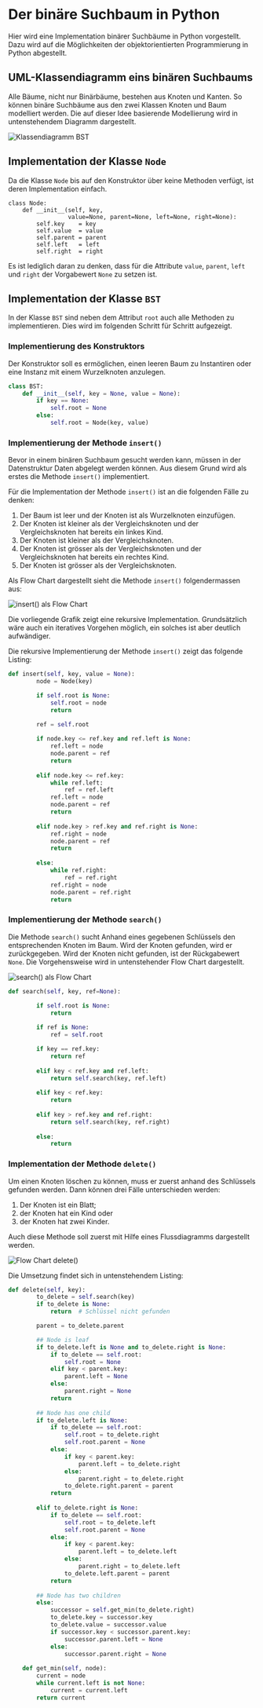 # Der binäre Suchbaum in Python

Hier wird eine Implementation binärer Suchbäume in Python vorgestellt.
Dazu wird auf die Möglichkeiten der objektorientierten Programmierung in
Python abgestellt.

## UML-Klassendiagramm eins binären Suchbaums

Alle Bäume, nicht nur Binärbäume, bestehen aus Knoten und Kanten. So
können binäre Suchbäume aus den zwei Klassen Knoten und Baum modelliert
werden. Die auf dieser Idee basierende Modellierung wird in
untenstehendem Diagramm dargestellt.

![Klassendiagramm BST](./images/bst_klassendiagramm.svg)

## Implementation der Klasse `Node`

Da die Klasse `Node` bis auf den Konstruktor über keine Methoden
verfügt, ist deren Implementation einfach.

```pyhton
class Node:
    def __init__(self, key,
                 value=None, parent=None, left=None, right=None):
        self.key    = key
        self.value  = value
        self.parent = parent
        self.left   = left
        self.right  = right
```

Es ist lediglich daran zu denken, dass für die Attribute `value`,
`parent`, `left` und `right` der Vorgabewert `None` zu setzen ist.

## Implementation der Klasse `BST`

In der Klasse `BST` sind neben dem Attribut `root` auch alle Methoden zu
implementieren. Dies wird im folgenden Schritt für Schritt aufgezeigt.

### Implementierung des Konstruktors

Der Konstruktor soll es ermöglichen, einen leeren Baum zu Instantiren
oder eine Instanz mit einem Wurzelknoten anzulegen.

```python
class BST:
    def __init__(self, key = None, value = None):
        if key == None:
            self.root = None
        else:
            self.root = Node(key, value)
```

### Implementierung der Methode `insert()`

Bevor in einem binären Suchbaum gesucht werden kann, müssen in der
Datenstruktur Daten abgelegt werden können. Aus diesem Grund wird als
erstes die Methode `insert()` implementiert.

Für die Implementation der Methode `insert()` ist an die folgenden Fälle
zu denken:

1. Der Baum ist leer und der Knoten ist als Wurzelknoten einzufügen.
2. Der Knoten ist kleiner als der Vergleichsknoten und der
   Vergleichsknoten hat bereits ein linkes Kind.
3. Der Knoten ist kleiner als der Vergleichsknoten.
4. Der Knoten ist grösser als der Vergleichsknoten und der
   Vergleichsknoten hat bereits ein rechtes Kind.
5. Der Knoten ist grösser als der Vergleichsknoten.

Als Flow Chart dargestellt sieht die Methode `insert()` folgendermassen
aus:

![`insert()` als Flow Chart](./images/insert_flow_chart.svg)

Die vorliegende Grafik zeigt eine rekursive Implementation.
Grundsätzlich wäre auch ein iteratives Vorgehen möglich, ein solches ist
aber deutlich aufwändiger.

Die rekursive Implementierung der Methode `insert()` zeigt das folgende
Listing:

```Python
def insert(self, key, value = None):
        node = Node(key)

        if self.root is None:
            self.root = node
            return
        
        ref = self.root      

        if node.key <= ref.key and ref.left is None:
            ref.left = node
            node.parent = ref
            return
      
        elif node.key <= ref.key:
            while ref.left:
                ref = ref.left
            ref.left = node
            node.parent = ref
            return
        
        elif node.key > ref.key and ref.right is None:
            ref.right = node
            node.parent = ref
            return
        
        else:
            while ref.right:
                ref = ref.right
            ref.right = node
            node.parent = ref.right
            return
```

### Implementierung der Methode `search()`

Die Methode `search()` sucht Anhand eines gegebenen Schlüssels den
entsprechenden Knoten im Baum. Wird der Knoten gefunden, wird er
zurückgegeben. Wird der Knoten nicht gefunden, ist der Rückgabewert
`None`. Die Vorgehensweise wird in untenstehender Flow Chart
dargestellt.

![`search()` als Flow Chart](./images/search_flot_chart.svg)


```Python
def search(self, key, ref=None):

        if self.root is None:
            return
        
        if ref is None:
            ref = self.root

        if key == ref.key:
            return ref
        
        elif key < ref.key and ref.left:
            return self.search(key, ref.left)
        
        elif key < ref.key:
            return
        
        elif key > ref.key and ref.right:
            return self.search(key, ref.right)
        
        else:
            return
```

### Implementation der Methode `delete()`

Um einen Knoten löschen zu können, muss er zuerst anhand des Schlüssels
gefunden werden. Dann können drei Fälle unterschieden werden:

1. Der Knoten ist ein Blatt;
2. der Knoten hat ein Kind oder
3. der Knoten hat zwei Kinder.

Auch diese Methode soll zuerst mit Hilfe eines Flussdiagramms
dargestellt werden.

![Flow Chart `delete()`](./images/delete_flow_chart.svg)

Die Umsetzung findet sich in untenstehendem Listing:

```Python
def delete(self, key):
        to_delete = self.search(key)
        if to_delete is None:
            return  # Schlüssel nicht gefunden

        parent = to_delete.parent

        ## Node is leaf
        if to_delete.left is None and to_delete.right is None:
            if to_delete == self.root:
                self.root = None
            elif key < parent.key:
                parent.left = None
            else:
                parent.right = None
            return
        
        ## Node has one child
        if to_delete.left is None:
            if to_delete == self.root:
                self.root = to_delete.right
                self.root.parent = None
            else:
                if key < parent.key:
                    parent.left = to_delete.right
                else:
                    parent.right = to_delete.right
                to_delete.right.parent = parent
            return
        
        elif to_delete.right is None:
            if to_delete == self.root:
                self.root = to_delete.left
                self.root.parent = None
            else:
                if key < parent.key:
                    parent.left = to_delete.left
                else:
                    parent.right = to_delete.left
                to_delete.left.parent = parent
            return
        
        ## Node has two children
        else:
            successor = self.get_min(to_delete.right)
            to_delete.key = successor.key
            to_delete.value = successor.value
            if successor.key < successor.parent.key:
                successor.parent.left = None
            else:
                successor.parent.right = None
            
    def get_min(self, node):
        current = node
        while current.left is not None:
            current = current.left
        return current
```